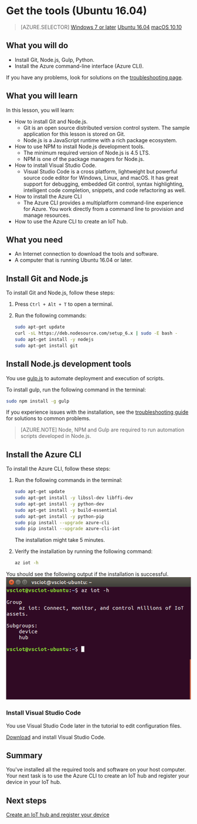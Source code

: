 <properties
    pageTitle="Get your host computer and Azure IoT hub ready | Azure"
    description="Install the tools and the software on your host computer running Ubuntu, create an IoT hub and register your device in the IoT hub."
    services="iot-hub"
    documentationcenter=""
    author="shizn"
    manager="timtl"
    tags=""
    keywords="iot development, iot software, iot cloud service, internet of things software, azure cli, install git on ubuntu, gulp run, install node js ubuntu" />
<tags
    ms.assetid="0bac1412-385b-4255-a33f-9d44c35feb3e"
    ms.service="iot-hub"
    ms.devlang="c"
    ms.topic="article"
    ms.tgt_pltfrm="na"
    ms.workload="na"
    ms.date="10/28/2016"
    wacn.date=""
    ms.author="xshi" />

# Get the tools (Ubuntu 16.04)
>[AZURE.SELECTOR]
[Windows 7 or later](/documentation/articles/iot-hub-gateway-kit-c-lesson2-get-the-tools-win32/)
[Ubuntu 16.04](/documentation/articles/iot-hub-gateway-kit-c-lesson2-get-the-tools-ubuntu/)
[macOS 10.10](/documentation/articles/iot-hub-gateway-kit-c-lesson2-get-the-tools-mac/)

## What you will do

- Install Git, Node.js, Gulp, Python.
- Install the Azure command-line interface (Azure CLI). 

If you have any problems, look for solutions on the [troubleshooting page](/documentation/articles/iot-hub-gateway-kit-c-troubleshooting/).
## What you will learn

In this lesson, you will learn:

- How to install Git and Node.js.
  - Git is an open source distributed version control system. The sample application for this lesson is stored on Git.
  - Node.js is a JavaScript runtime with a rich package ecosystem.
- How to use NPM to install Node.js development tools.
  - The minimum required version of Node.js is 4.5 LTS.
  - NPM is one of the package managers for Node.js.
- How to install Visual Studio Code.
  - Visual Studio Code is a cross platform, lightweight but powerful source code editor for Windows, Linux, and macOS. It has great support for debugging, embedded Git control, syntax highlighting, intelligent code completion, snippets, and code refactoring as well.
- How to install the Azure CLI
  - The Azure CLI provides a multiplatform command-line experience for Azure. You work directly from a command line to provision and manage resources.
- How to use the Azure CLI to create an IoT hub.

## What you need

- An Internet connection to download the tools and software.
- A computer that is running Ubuntu 16.04 or later.

## Install Git and Node.js

To install Git and Node.js, follow these steps:

1. Press `Ctrl + Alt + T` to open a terminal.
2. Run the following commands:

   ```bash
   sudo apt-get update
   curl -sL https://deb.nodesource.com/setup_6.x | sudo -E bash -
   sudo apt-get install -y nodejs
   sudo apt-get install git
   ```

## Install Node.js development tools

You use [gulp.js](http://gulpjs.com/) to automate deployment and execution of scripts.

To install gulp, run the following command in the terminal:

```bash
sudo npm install -g gulp
```

If you experience issues with the installation, see the [troubleshooting guide](/documentation/articles/iot-hub-gateway-kit-c-troubleshooting/) for solutions to common problems.

> [AZURE.NOTE]
> Node, NPM and Gulp are required to run automation scripts developed in Node.js.

## Install the Azure CLI

To install the Azure CLI, follow these steps:

1. Run the following commands in the terminal:

   ```bash
   sudo apt-get update
   sudo apt-get install -y libssl-dev libffi-dev
   sudo apt-get install -y python-dev
   sudo apt-get install -y build-essential
   sudo apt-get install -y python-pip
   sudo pip install --upgrade azure-cli
   sudo pip install --upgrade azure-cli-iot
   ```

   The installation might take 5 minutes.

2. Verify the installation by running the following command:

   ```bash
   az iot -h
   ```
You should see the following output if the installation is successful.
![Verify Azure CLI installation](./media/iot-hub-gateway-kit-lessons/lesson2/az_iot_help_ubuntu.png)

### Install Visual Studio Code

You use Visual Studio Code later in the tutorial to edit configuration files.

[Download](https://code.visualstudio.com/docs/setup/linux) and install Visual Studio Code.

## Summary

You've installed all the required tools and software on your host computer. Your next task is to use the Azure CLI to create an IoT hub and register your device in your IoT hub.

## Next steps
[Create an IoT hub and register your device](/documentation/articles/iot-hub-gateway-kit-c-lesson2-register-device/)
